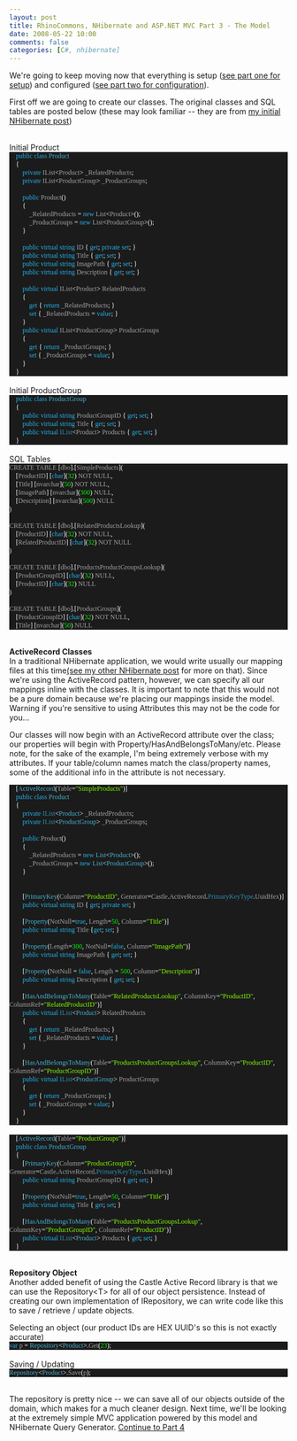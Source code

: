 ```yaml
---
layout: post
title: RhinoCommons, NHibernate and ASP.NET MVC Part 3 - The Model
date: 2008-05-22 10:00
comments: false
categories: [C#, nhibernate]
---
```

<p>
We&#39;re going to keep moving now that everything is setup (<a href="/ryanlanciaux.com/post/RhinoCommons2c-NHibernate-and-ASPNET-MVC.aspx" target="_blank">see part one for setup</a>) and configured (<a href="/ryanlanciaux.com/post/RhinoCommons2c-NHibernate-and-ASPNET-MVC-Part-2--.aspx" target="_blank">see part two for configuration</a>).
</p>
<p>
First off we are going to create our classes. The original classes and SQL tables are posted below (these may look familiar -- they are from <a href="/ryanlanciaux.com/post/Using-NHibernate.aspx" target="_blank">my initial NHibernate post</a>)
</p>
<br />
Initial Product<!--code -->
<div class="code" style="width: 100%">
<div style="background: #1b1b1b none repeat scroll 0% 50%; font-family: Monaco; font-size: 9pt; color: white; -moz-background-clip: -moz-initial; -moz-background-origin: -moz-initial; -moz-background-inline-policy: -moz-initial">
<p style="margin: 0px">
&nbsp;&nbsp;&nbsp; <span style="color: #23b4eb">public</span> <span style="color: #23b4eb">class</span> <span style="color: #47b3d1">Product</span>
</p>
<p style="margin: 0px">
&nbsp;&nbsp;&nbsp; {
</p>
<p style="margin: 0px">
&nbsp;&nbsp;&nbsp; &nbsp;&nbsp;&nbsp; <span style="color: #23b4eb">private</span> <span style="color: #a5a3a3">IList</span>&lt;<span style="color: #a5a3a3">Product</span>&gt; <span style="color: #a5a3a3">_RelatedProducts</span>;
</p>
<p style="margin: 0px">
&nbsp;&nbsp;&nbsp; &nbsp;&nbsp;&nbsp; <span style="color: #23b4eb">private</span> <span style="color: #a5a3a3">IList</span>&lt;<span style="color: #a5a3a3">ProductGroup</span>&gt; <span style="color: #a5a3a3">_ProductGroups</span>;
</p>
<p style="margin: 0px">
&nbsp;
</p>
<p style="margin: 0px">
&nbsp;&nbsp;&nbsp; &nbsp;&nbsp;&nbsp; <span style="color: #23b4eb">public</span> <span style="color: #a5a3a3">Product</span>()
</p>
<p style="margin: 0px">
&nbsp;&nbsp;&nbsp; &nbsp;&nbsp;&nbsp; {
</p>
<p style="margin: 0px">
&nbsp;&nbsp;&nbsp; &nbsp;&nbsp;&nbsp; &nbsp;&nbsp;&nbsp; <span style="color: #a5a3a3">_RelatedProducts</span> = <span style="color: #23b4eb">new</span> <span style="color: #a5a3a3">List</span>&lt;<span style="color: #a5a3a3">Product</span>&gt;();
</p>
<p style="margin: 0px">
&nbsp;&nbsp;&nbsp; &nbsp;&nbsp;&nbsp; &nbsp;&nbsp;&nbsp; <span style="color: #a5a3a3">_ProductGroups</span> = <span style="color: #23b4eb">new</span> <span style="color: #a5a3a3">List</span>&lt;<span style="color: #a5a3a3">ProductGroup</span>&gt;();
</p>
<p style="margin: 0px">
&nbsp;&nbsp;&nbsp; &nbsp;&nbsp;&nbsp; }
</p>
<p style="margin: 0px">
&nbsp;
</p>
<p style="margin: 0px">
&nbsp;&nbsp;&nbsp; &nbsp;&nbsp;&nbsp; <span style="color: #23b4eb">public</span> <span style="color: #23b4eb">virtual</span> <span style="color: #23b4eb">string</span> <span style="color: #a5a3a3">ID</span> { <span style="color: #23b4eb">get</span>; <span style="color: #23b4eb">private</span> <span style="color: #23b4eb">set</span>; }
</p>
<p style="margin: 0px">
&nbsp;&nbsp;&nbsp; &nbsp;&nbsp;&nbsp; <span style="color: #23b4eb">public</span> <span style="color: #23b4eb">virtual</span> <span style="color: #23b4eb">string</span> <span style="color: #a5a3a3">Title</span> { <span style="color: #23b4eb">get</span>; <span style="color: #23b4eb">set</span>; }
</p>
<p style="margin: 0px">
&nbsp;&nbsp;&nbsp; &nbsp;&nbsp;&nbsp; <span style="color: #23b4eb">public</span> <span style="color: #23b4eb">virtual</span> <span style="color: #23b4eb">string</span> <span style="color: #a5a3a3">ImagePath</span> { <span style="color: #23b4eb">get</span>; <span style="color: #23b4eb">set</span>; }
</p>
<p style="margin: 0px">
&nbsp;&nbsp;&nbsp; &nbsp;&nbsp;&nbsp; <span style="color: #23b4eb">public</span> <span style="color: #23b4eb">virtual</span> <span style="color: #23b4eb">string</span> <span style="color: #a5a3a3">Description</span> { <span style="color: #23b4eb">get</span>; <span style="color: #23b4eb">set</span>; }
</p>
<p style="margin: 0px">
&nbsp;
</p>
<p style="margin: 0px">
&nbsp;&nbsp;&nbsp; &nbsp;&nbsp;&nbsp; <span style="color: #23b4eb">public</span> <span style="color: #23b4eb">virtual</span> <span style="color: #a5a3a3">IList</span>&lt;<span style="color: #a5a3a3">Product</span>&gt; <span style="color: #a5a3a3">RelatedProducts</span>
</p>
<p style="margin: 0px">
&nbsp;&nbsp;&nbsp; &nbsp;&nbsp;&nbsp; {
</p>
<p style="margin: 0px">
&nbsp;&nbsp;&nbsp; &nbsp;&nbsp;&nbsp; &nbsp;&nbsp;&nbsp; <span style="color: #23b4eb">get</span> { <span style="color: #23b4eb">return</span> <span style="color: #a5a3a3">_RelatedProducts</span>; }
</p>
<p style="margin: 0px">
&nbsp;&nbsp;&nbsp; &nbsp;&nbsp;&nbsp; &nbsp;&nbsp;&nbsp; <span style="color: #23b4eb">set</span> { <span style="color: #a5a3a3">_RelatedProducts</span> = <span style="color: #23b4eb">value</span>; }
</p>
<p style="margin: 0px">
&nbsp;&nbsp;&nbsp; &nbsp;&nbsp;&nbsp; }
</p>
<p style="margin: 0px">
&nbsp;&nbsp;&nbsp; &nbsp;&nbsp;&nbsp; <span style="color: #23b4eb">public</span> <span style="color: #23b4eb">virtual</span> <span style="color: #a5a3a3">IList</span>&lt;<span style="color: #a5a3a3">ProductGroup</span>&gt; <span style="color: #a5a3a3">ProductGroups</span>
</p>
<p style="margin: 0px">
&nbsp;&nbsp;&nbsp; &nbsp;&nbsp;&nbsp; {
</p>
<p style="margin: 0px">
&nbsp;&nbsp;&nbsp; &nbsp;&nbsp;&nbsp; &nbsp;&nbsp;&nbsp; <span style="color: #23b4eb">get</span> { <span style="color: #23b4eb">return</span> <span style="color: #a5a3a3">_ProductGroups</span>; }
</p>
<p style="margin: 0px">
&nbsp;&nbsp;&nbsp; &nbsp;&nbsp;&nbsp; &nbsp;&nbsp;&nbsp; <span style="color: #23b4eb">set</span> { <span style="color: #a5a3a3">_ProductGroups</span> = <span style="color: #23b4eb">value</span>; }
</p>
<p style="margin: 0px">
&nbsp;&nbsp;&nbsp; &nbsp;&nbsp;&nbsp; }
</p>
<p style="margin: 0px">
&nbsp;&nbsp;&nbsp; }
</p>
</div>
</div>
<br />
<!--end code-->Initial ProductGroup<br />
<!--code-->
<div class="code" style="width: 100%">
<div style="background: #1b1b1b none repeat scroll 0% 50%; font-family: Monaco; font-size: 9pt; color: white; -moz-background-clip: -moz-initial; -moz-background-origin: -moz-initial; -moz-background-inline-policy: -moz-initial">
<p style="margin: 0px">
&nbsp;&nbsp;&nbsp; <span style="color: #23b4eb">public</span> <span style="color: #23b4eb">class</span> <span style="color: #47b3d1">ProductGroup</span>
</p>
<p style="margin: 0px">
&nbsp;&nbsp;&nbsp; {
</p>
<p style="margin: 0px">
&nbsp;&nbsp;&nbsp; &nbsp;&nbsp;&nbsp; <span style="color: #23b4eb">public</span> <span style="color: #23b4eb">virtual</span> <span style="color: #23b4eb">string</span> <span style="color: #a5a3a3">ProductGroupID</span> { <span style="color: #23b4eb">get</span>; <span style="color: #23b4eb">set</span>; }
</p>
<p style="margin: 0px">
&nbsp;&nbsp;&nbsp; &nbsp;&nbsp;&nbsp; <span style="color: #23b4eb">public</span> <span style="color: #23b4eb">virtual</span> <span style="color: #23b4eb">string</span> <span style="color: #a5a3a3">Title</span> { <span style="color: #23b4eb">get</span>; <span style="color: #23b4eb">set</span>; }
</p>
<p style="margin: 0px">
&nbsp;&nbsp;&nbsp; &nbsp;&nbsp;&nbsp; <span style="color: #23b4eb">public</span> <span style="color: #23b4eb">virtual</span> <span style="color: #2b91af">IList</span>&lt;<span style="color: #a5a3a3">Product</span>&gt; <span style="color: #a5a3a3">Products</span> { <span style="color: #23b4eb">get</span>; <span style="color: #23b4eb">set</span>; }
</p>
<p style="margin: 0px">
&nbsp;&nbsp;&nbsp; }
</p>
</div>
</div>
<!--end code--><br />
SQL Tables
<!--code-->
<div class="code" style="width: 100%">
<div style="background: #1b1b1b none repeat scroll 0% 50%; font-family: Monaco; font-size: 9pt; color: white; -moz-background-clip: -moz-initial; -moz-background-origin: -moz-initial; -moz-background-inline-policy: -moz-initial">
<p style="margin: 0px">
<span style="color: #a5a3a3">CREATE</span> <span style="color: #a5a3a3">TABLE</span> [<span style="color: #a5a3a3">dbo</span>].[<span style="color: #a5a3a3">SimpleProducts</span>](
</p>
<p style="margin: 0px">
&nbsp;&nbsp;&nbsp; [<span style="color: #a5a3a3">ProductID</span>] [<span style="color: #23b4eb">char</span>](<span style="color: lime">32</span>) <span style="color: #a5a3a3">NOT</span> <span style="color: #a5a3a3">NULL</span>,
</p>
<p style="margin: 0px">
&nbsp;&nbsp;&nbsp; [<span style="color: #a5a3a3">Title</span>] [<span style="color: #a5a3a3">nvarchar</span>](<span style="color: lime">50</span>) <span style="color: #a5a3a3">NOT</span> <span style="color: #a5a3a3">NULL</span>,
</p>
<p style="margin: 0px">
&nbsp;&nbsp;&nbsp; [<span style="color: #a5a3a3">ImagePath</span>] [<span style="color: #a5a3a3">nvarchar</span>](<span style="color: lime">300</span>) <span style="color: #a5a3a3">NULL</span>,
</p>
<p style="margin: 0px">
&nbsp;&nbsp;&nbsp; [<span style="color: #a5a3a3">Description</span>] [<span style="color: #a5a3a3">nvarchar</span>](<span style="color: lime">500</span>) <span style="color: #a5a3a3">NULL</span>
</p>
<p style="margin: 0px">
)
</p>
<p style="margin: 0px">
&nbsp;
</p>
<p style="margin: 0px">
<span style="color: #a5a3a3">CREATE</span> <span style="color: #a5a3a3">TABLE</span> [<span style="color: #a5a3a3">dbo</span>].[<span style="color: #a5a3a3">RelatedProductsLookup</span>](
</p>
<p style="margin: 0px">
&nbsp;&nbsp;&nbsp; [<span style="color: #a5a3a3">ProductID</span>] [<span style="color: #23b4eb">char</span>](<span style="color: lime">32</span>) <span style="color: #a5a3a3">NOT</span> <span style="color: #a5a3a3">NULL</span>,
</p>
<p style="margin: 0px">
&nbsp;&nbsp;&nbsp; [<span style="color: #a5a3a3">RelatedProductID</span>] [<span style="color: #23b4eb">char</span>](<span style="color: lime">32</span>) <span style="color: #a5a3a3">NOT</span> <span style="color: #a5a3a3">NULL</span>
</p>
<p style="margin: 0px">
)
</p>
<p style="margin: 0px">
&nbsp;
</p>
<p style="margin: 0px">
<span style="color: #a5a3a3">CREATE</span> <span style="color: #a5a3a3">TABLE</span> [<span style="color: #a5a3a3">dbo</span>].[<span style="color: #a5a3a3">ProductsProductGroupsLookup</span>](
</p>
<p style="margin: 0px">
&nbsp;&nbsp;&nbsp; [<span style="color: #a5a3a3">ProductGroupID</span>] [<span style="color: #23b4eb">char</span>](<span style="color: lime">32</span>) <span style="color: #a5a3a3">NULL</span>,
</p>
<p style="margin: 0px">
&nbsp;&nbsp;&nbsp; [<span style="color: #a5a3a3">ProductID</span>] [<span style="color: #23b4eb">char</span>](<span style="color: lime">32</span>) <span style="color: #a5a3a3">NULL</span>
</p>
<p style="margin: 0px">
)
</p>
<p style="margin: 0px">
&nbsp;
</p>
<p style="margin: 0px">
<span style="color: #a5a3a3">CREATE</span> <span style="color: #a5a3a3">TABLE</span> [<span style="color: #a5a3a3">dbo</span>].[<span style="color: #a5a3a3">ProductGroups</span>](
</p>
<p style="margin: 0px">
&nbsp;&nbsp;&nbsp; [<span style="color: #a5a3a3">ProductGroupID</span>] [<span style="color: #23b4eb">char</span>](<span style="color: lime">32</span>) <span style="color: #a5a3a3">NOT</span> <span style="color: #a5a3a3">NULL</span>,
</p>
<p style="margin: 0px">
&nbsp;&nbsp;&nbsp; [<span style="color: #a5a3a3">Title</span>] [<span style="color: #a5a3a3">nvarchar</span>](<span style="color: lime">50</span>) <span style="color: #a5a3a3">NULL</span>
</p>
</div>
</div>
<p>
<!--end code--><br />
<strong>ActiveRecord Classes</strong><br />
In a traditional NHibernate application, we would write usually our mapping files at this time<a href="/ryanlanciaux.com/post/Using-NHibernate.aspx" target="_blank">(see my other NHibernate post</a> for more on that). Since we&#39;re using the ActiveRecord pattern, however, we can specify all our mappings inline with the classes. It is important to note that this would not be a pure domain because we&#39;re placing our mappings inside the model. Warning if you&#39;re sensitive to using Attributes this may not be the code for you...
</p>
<p>
Our classes will now begin with an ActiveRecord attribute over the class; our properties will begin with Property/HasAndBelongsToMany/etc. Please note, for the sake of the example, I&#39;m being extremely verbose with my attributes. If your table/column names match the class/property names, some of the additional info in the attribute is not necessary.
<br />
<!--code-->
</p>
<div class="code" style="width: 100%">
<div style="background: #1b1b1b none repeat scroll 0% 50%; font-family: Monaco; font-size: 9pt; color: white; -moz-background-clip: -moz-initial; -moz-background-origin: -moz-initial; -moz-background-inline-policy: -moz-initial">
<p style="margin: 0px">
&nbsp;&nbsp;&nbsp; [<span style="color: #47b3d1">ActiveRecord</span>(<span style="color: #a5a3a3">Table</span>=<span style="color: #80ff00">&quot;SimpleProducts&quot;</span>)]
</p>
<p style="margin: 0px">
&nbsp;&nbsp;&nbsp; <span style="color: #23b4eb">public</span> <span style="color: #23b4eb">class</span> <span style="color: #47b3d1">Product</span>
</p>
<p style="margin: 0px">
&nbsp;&nbsp;&nbsp; {
</p>
<p style="margin: 0px">
&nbsp;&nbsp;&nbsp; &nbsp;&nbsp;&nbsp; <span style="color: #23b4eb">private</span> <span style="color: #2b91af">IList</span>&lt;<span style="color: #47b3d1">Product</span>&gt; <span style="color: #a5a3a3">_RelatedProducts</span>;
</p>
<p style="margin: 0px">
&nbsp;&nbsp;&nbsp; &nbsp;&nbsp;&nbsp; <span style="color: #23b4eb">private</span> <span style="color: #2b91af">IList</span>&lt;<span style="color: #47b3d1">ProductGroup</span>&gt; <span style="color: #a5a3a3">_ProductGroups</span>;
</p>
<p style="margin: 0px">
&nbsp;
</p>
<p style="margin: 0px">
&nbsp;&nbsp;&nbsp; &nbsp;&nbsp;&nbsp; <span style="color: #23b4eb">public</span> <span style="color: #a5a3a3">Product</span>()
</p>
<p style="margin: 0px">
&nbsp;&nbsp;&nbsp; &nbsp;&nbsp;&nbsp; {
</p>
<p style="margin: 0px">
&nbsp;&nbsp;&nbsp; &nbsp;&nbsp;&nbsp; &nbsp;&nbsp;&nbsp; <span style="color: #a5a3a3">_RelatedProducts</span> = <span style="color: #23b4eb">new</span> <span style="color: #47b3d1">List</span>&lt;<span style="color: #47b3d1">Product</span>&gt;();
</p>
<p style="margin: 0px">
&nbsp;&nbsp;&nbsp; &nbsp;&nbsp;&nbsp; &nbsp;&nbsp;&nbsp; <span style="color: #a5a3a3">_ProductGroups</span> = <span style="color: #23b4eb">new</span> <span style="color: #47b3d1">List</span>&lt;<span style="color: #47b3d1">ProductGroup</span>&gt;();
</p>
<p style="margin: 0px">
&nbsp;&nbsp;&nbsp; &nbsp;&nbsp;&nbsp; }
</p>
<p style="margin: 0px">
&nbsp;
</p>
<p style="margin: 0px">
&nbsp;
</p>
<p style="margin: 0px">
&nbsp;&nbsp;&nbsp; &nbsp;&nbsp;&nbsp; [<span style="color: #47b3d1">PrimaryKey</span>(<span style="color: #a5a3a3">Column</span>=<span style="color: #80ff00">&quot;ProductID&quot;</span>, <span style="color: #a5a3a3">Generator</span>=<span style="color: #a5a3a3">Castle</span>.<span style="color: #a5a3a3">ActiveRecord</span>.<span style="color: #2b91af">PrimaryKeyType</span>.<span style="color: #a5a3a3">UuidHex</span>)]
</p>
<p style="margin: 0px">
&nbsp;&nbsp;&nbsp; &nbsp;&nbsp;&nbsp; <span style="color: #23b4eb">public</span> <span style="color: #23b4eb">virtual</span> <span style="color: #23b4eb">string</span> <span style="color: #a5a3a3">ID</span> { <span style="color: #23b4eb">get</span>; <span style="color: #23b4eb">private</span> <span style="color: #23b4eb">set</span>; }
</p>
<p style="margin: 0px">
&nbsp;
</p>
<p style="margin: 0px">
&nbsp;&nbsp;&nbsp; &nbsp;&nbsp;&nbsp; [<span style="color: #47b3d1">Property</span>(<span style="color: #a5a3a3">NotNull</span>=<span style="color: #23b4eb">true</span>, <span style="color: #a5a3a3">Length</span>=<span style="color: lime">50</span>, <span style="color: #a5a3a3">Column</span>=<span style="color: #80ff00">&quot;Title&quot;</span>)]
</p>
<p style="margin: 0px">
&nbsp;&nbsp;&nbsp; &nbsp;&nbsp;&nbsp; <span style="color: #23b4eb">public</span> <span style="color: #23b4eb">virtual</span> <span style="color: #23b4eb">string</span> <span style="color: #a5a3a3">Title</span> {<span style="color: #23b4eb">get</span>; <span style="color: #23b4eb">set</span>; }
</p>
<p style="margin: 0px">
&nbsp;
</p>
<p style="margin: 0px">
&nbsp;&nbsp;&nbsp; &nbsp;&nbsp;&nbsp; [<span style="color: #47b3d1">Property</span>(<span style="color: #a5a3a3">Length</span>=<span style="color: lime">300</span>, <span style="color: #a5a3a3">NotNull</span>=<span style="color: #23b4eb">false</span>, <span style="color: #a5a3a3">Column</span>=<span style="color: #80ff00">&quot;ImagePath&quot;</span>)]
</p>
<p style="margin: 0px">
&nbsp;&nbsp;&nbsp; &nbsp;&nbsp;&nbsp; <span style="color: #23b4eb">public</span> <span style="color: #23b4eb">virtual</span> <span style="color: #23b4eb">string</span> <span style="color: #a5a3a3">ImagePath</span> { <span style="color: #23b4eb">get</span>; <span style="color: #23b4eb">set</span>; }
</p>
<p style="margin: 0px">
&nbsp;
</p>
<p style="margin: 0px">
&nbsp;&nbsp;&nbsp; &nbsp;&nbsp;&nbsp; [<span style="color: #47b3d1">Property</span>(<span style="color: #a5a3a3">NotNull</span> = <span style="color: #23b4eb">false</span>, <span style="color: #a5a3a3">Length</span> = <span style="color: lime">500</span>, <span style="color: #a5a3a3">Column</span>=<span style="color: #80ff00">&quot;Description&quot;</span>)]
</p>
<p style="margin: 0px">
&nbsp;&nbsp;&nbsp; &nbsp;&nbsp;&nbsp; <span style="color: #23b4eb">public</span> <span style="color: #23b4eb">virtual</span> <span style="color: #23b4eb">string</span> <span style="color: #a5a3a3">Description</span> { <span style="color: #23b4eb">get</span>; <span style="color: #23b4eb">set</span>; }
</p>
<p style="margin: 0px">
&nbsp;
</p>
<p style="margin: 0px">
&nbsp;&nbsp;&nbsp; &nbsp;&nbsp;&nbsp; [<span style="color: #47b3d1">HasAndBelongsToMany</span>(<span style="color: #a5a3a3">Table</span>=<span style="color: #80ff00">&quot;RelatedProductsLookup&quot;</span>, <span style="color: #a5a3a3">ColumnKey</span>=<span style="color: #80ff00">&quot;ProductID&quot;</span>, <span style="color: #a5a3a3">ColumnRef</span>=<span style="color: #80ff00">&quot;RelatedProductID&quot;</span>)]
</p>
<p style="margin: 0px">
&nbsp;&nbsp;&nbsp; &nbsp;&nbsp;&nbsp; <span style="color: #23b4eb">public</span> <span style="color: #23b4eb">virtual</span> <span style="color: #2b91af">IList</span>&lt;<span style="color: #47b3d1">Product</span>&gt; <span style="color: #a5a3a3">RelatedProducts</span>
</p>
<p style="margin: 0px">
&nbsp;&nbsp;&nbsp; &nbsp;&nbsp;&nbsp; {
</p>
<p style="margin: 0px">
&nbsp;&nbsp;&nbsp; &nbsp;&nbsp;&nbsp; &nbsp;&nbsp;&nbsp; <span style="color: #23b4eb">get</span> { <span style="color: #23b4eb">return</span> <span style="color: #a5a3a3">_RelatedProducts</span>; }
</p>
<p style="margin: 0px">
&nbsp;&nbsp;&nbsp; &nbsp;&nbsp;&nbsp; &nbsp;&nbsp;&nbsp; <span style="color: #23b4eb">set</span> { <span style="color: #a5a3a3">_RelatedProducts</span> = <span style="color: #23b4eb">value</span>; }
</p>
<p style="margin: 0px">
&nbsp;&nbsp;&nbsp; &nbsp;&nbsp;&nbsp; }
</p>
<p style="margin: 0px">
&nbsp;
</p>
<p style="margin: 0px">
&nbsp;&nbsp;&nbsp; &nbsp;&nbsp;&nbsp; [<span style="color: #47b3d1">HasAndBelongsToMany</span>(<span style="color: #a5a3a3">Table</span>=<span style="color: #80ff00">&quot;ProductsProductGroupsLookup&quot;</span>, <span style="color: #a5a3a3">ColumnKey</span>=<span style="color: #80ff00">&quot;ProductID&quot;</span>, <span style="color: #a5a3a3">ColumnRef</span>=<span style="color: #80ff00">&quot;ProductGroupID&quot;</span>)]
</p>
<p style="margin: 0px">
&nbsp;&nbsp;&nbsp; &nbsp;&nbsp;&nbsp; <span style="color: #23b4eb">public</span> <span style="color: #23b4eb">virtual</span> <span style="color: #2b91af">IList</span>&lt;<span style="color: #47b3d1">ProductGroup</span>&gt; <span style="color: #a5a3a3">ProductGroups</span>
</p>
<p style="margin: 0px">
&nbsp;&nbsp;&nbsp; &nbsp;&nbsp;&nbsp; {
</p>
<p style="margin: 0px">
&nbsp;&nbsp;&nbsp; &nbsp;&nbsp;&nbsp; &nbsp;&nbsp;&nbsp; <span style="color: #23b4eb">get</span> { <span style="color: #23b4eb">return</span> <span style="color: #a5a3a3">_ProductGroups</span>; }
</p>
<p style="margin: 0px">
&nbsp;&nbsp;&nbsp; &nbsp;&nbsp;&nbsp; &nbsp;&nbsp;&nbsp; <span style="color: #23b4eb">set</span> { <span style="color: #a5a3a3">_ProductGroups</span> = <span style="color: #23b4eb">value</span>; }
</p>
<p style="margin: 0px">
&nbsp;&nbsp;&nbsp; &nbsp;&nbsp;&nbsp; }
</p>
<p style="margin: 0px">
&nbsp;&nbsp;&nbsp; }
</p>
</div>
</div>
<br />
<!--code-->
<div class="code" style="width: 100%">
<div style="background: #1b1b1b none repeat scroll 0% 50%; font-family: Monaco; font-size: 9pt; color: white; -moz-background-clip: -moz-initial; -moz-background-origin: -moz-initial; -moz-background-inline-policy: -moz-initial">
<p style="margin: 0px">
&nbsp;&nbsp;&nbsp; [<span style="color: #47b3d1">ActiveRecord</span>(<span style="color: #a5a3a3">Table</span>=<span style="color: #80ff00">&quot;ProductGroups&quot;</span>)]
</p>
<p style="margin: 0px">
&nbsp;&nbsp;&nbsp; <span style="color: #23b4eb">public</span> <span style="color: #23b4eb">class</span> <span style="color: #47b3d1">ProductGroup</span>
</p>
<p style="margin: 0px">
&nbsp;&nbsp;&nbsp; {
</p>
<p style="margin: 0px">
&nbsp;&nbsp;&nbsp; &nbsp;&nbsp;&nbsp; [<span style="color: #47b3d1">PrimaryKey</span>(<span style="color: #a5a3a3">Column</span>=<span style="color: #80ff00">&quot;ProductGroupID&quot;</span>, <span style="color: #a5a3a3">Generator</span>=<span style="color: #a5a3a3">Castle</span>.<span style="color: #a5a3a3">ActiveRecord</span>.<span style="color: #2b91af">PrimaryKeyType</span>.<span style="color: #a5a3a3">UuidHex</span>)]
</p>
<p style="margin: 0px">
&nbsp;&nbsp;&nbsp; &nbsp;&nbsp;&nbsp; <span style="color: #23b4eb">public</span> <span style="color: #23b4eb">virtual</span> <span style="color: #23b4eb">string</span> <span style="color: #a5a3a3">ProductGroupID</span> { <span style="color: #23b4eb">get</span>; <span style="color: #23b4eb">set</span>; }
</p>
<p style="margin: 0px">
&nbsp;
</p>
<p style="margin: 0px">
&nbsp;&nbsp;&nbsp; &nbsp;&nbsp;&nbsp; [<span style="color: #47b3d1">Property</span>(<span style="color: #a5a3a3">NotNull</span>=<span style="color: #23b4eb">true</span>, <span style="color: #a5a3a3">Length</span>=<span style="color: lime">50</span>, <span style="color: #a5a3a3">Column</span>=<span style="color: #80ff00">&quot;Title&quot;</span>)]
</p>
<p style="margin: 0px">
&nbsp;&nbsp;&nbsp; &nbsp;&nbsp;&nbsp; <span style="color: #23b4eb">public</span> <span style="color: #23b4eb">virtual</span> <span style="color: #23b4eb">string</span> <span style="color: #a5a3a3">Title</span> { <span style="color: #23b4eb">get</span>; <span style="color: #23b4eb">set</span>; }
</p>
<p style="margin: 0px">
&nbsp;
</p>
<p style="margin: 0px">
&nbsp;&nbsp;&nbsp; &nbsp;&nbsp;&nbsp; [<span style="color: #47b3d1">HasAndBelongsToMany</span>(<span style="color: #a5a3a3">Table</span>=<span style="color: #80ff00">&quot;ProductsProductGroupsLookup&quot;</span>, <span style="color: #a5a3a3">ColumnKey</span>=<span style="color: #80ff00">&quot;ProductGroupID&quot;</span>, <span style="color: #a5a3a3">ColumnRef</span>=<span style="color: #80ff00">&quot;ProductID&quot;</span>)]
</p>
<p style="margin: 0px">
&nbsp;&nbsp;&nbsp; &nbsp;&nbsp;&nbsp; <span style="color: #23b4eb">public</span> <span style="color: #23b4eb">virtual</span> <span style="color: #2b91af">IList</span>&lt;<span style="color: #47b3d1">Product</span>&gt; <span style="color: #a5a3a3">Products</span> { <span style="color: #23b4eb">get</span>; <span style="color: #23b4eb">set</span>; }
</p>
<p style="margin: 0px">
&nbsp;&nbsp;&nbsp; }
</p>
</div>
</div>
<p>
<br />
<strong>Repository Object</strong><br />
Another added benefit of using the Castle Active Record library is that we can use the Repository&lt;T&gt; for all of our object persistence. Instead of creating our own implementation of IRepository, we can write code like this to save / retrieve / update objects.
</p>
<div class="code">
Selecting an object (our product IDs are HEX UUID&#39;s so this is not exactly accurate)
<div style="background: #1b1b1b none repeat scroll 0% 50%; font-family: Monaco; font-size: 9pt; color: white; -moz-background-clip: -moz-initial; -moz-background-origin: -moz-initial; -moz-background-inline-policy: -moz-initial">
<p style="margin: 0px">
<span style="color: #23b4eb">var</span> <span style="color: #a5a3a3">p</span> = <span style="color: #47b3d1">Repository</span>&lt;<span style="color: #47b3d1">Product</span>&gt;.<span style="color: #a5a3a3">Get</span>(<span style="color: lime">23</span>);&nbsp;
</p>
</div>
</div>
<br />
<div class="code">
Saving / Updating <br />
<div style="background: #1b1b1b none repeat scroll 0% 50%; font-family: Monaco; font-size: 9pt; color: white; -moz-background-clip: -moz-initial; -moz-background-origin: -moz-initial; -moz-background-inline-policy: -moz-initial">
<p style="margin: 0px">
<span style="color: #47b3d1">Repository</span>&lt;<span style="color: #47b3d1">Product</span>&gt;.<span style="color: #a5a3a3">Save</span>(<span style="color: #a5a3a3">p</span>);
</p>
</div>
</div>
<p>
<br />
The repository is pretty nice -- we can save all of our objects outside of the domain, which makes for a much cleaner design. Next time, we&#39;ll be looking at the extremely simple MVC application powered by this model and NHibernate Query Generator. <a href="/ryanlanciaux.com/post/RhinoCommons2c-NHibernate-and-ASPNET-MVC-Part-4---The-MVC-Application.aspx" target="_blank">Continue to Part 4</a>
</p>


